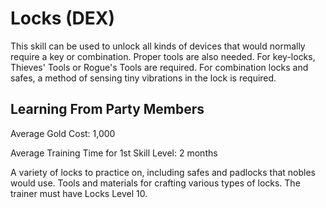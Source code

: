 # Locks (DEX)

This skill can be used to unlock all kinds of devices that would normally require a key or combination. Proper tools are also needed. For key-locks, Thieves' Tools or Rogue's Tools are required. For combination locks and safes, a method of sensing tiny vibrations in the lock is required.

## Learning From Party Members

Average Gold Cost: 1,000

Average Training Time for 1st Skill Level: 2 months

A variety of locks to practice on, including safes and padlocks that nobles would use. Tools and materials for crafting various types of locks. The trainer must have Locks Level 10.
